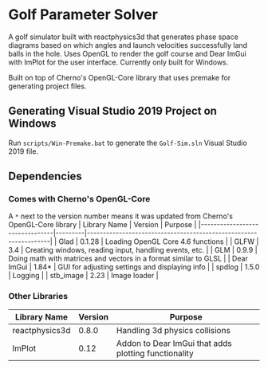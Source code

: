 # Golf Parameter Solver

A golf simulator built with reactphysics3d that generates phase space diagrams based on which angles and launch velocities successfully land balls in the hole. Uses OpenGL to render the golf course and Dear ImGui with ImPlot for the user interface. Currently only built for Windows.

Built on top of Cherno's OpenGL-Core library that uses premake for generating project files.

## Generating Visual Studio 2019 Project on Windows

Run `scripts/Win-Premake.bat` to generate the `Golf-Sim.sln` Visual Studio 2019 file.

## Dependencies

### Comes with Cherno's OpenGL-Core

A `*` next to the version number means it was updated from Cherno's OpenGL-Core library
| Library Name                   | Version | Purpose                                                          |
|--------------------------------|---------|------------------------------------------------------------------|
| Glad                           | 0.1.28  | Loading OpenGL Core 4.6 functions                                |
| GLFW                           | 3.4     | Creating windows, reading input, handling events, etc.           |
| GLM                            | 0.9.9   | Doing math with matrices and vectors in a format similar to GLSL |
| Dear ImGui                     | 1.84*   | GUI for adjusting settings and displaying info                   |
| spdlog                         | 1.5.0   | Logging                                                          |
| stb_image                      | 2.23    | Image loader                                                     |

### Other Libraries

| Library Name                   | Version | Purpose                                                          |
|--------------------------------|---------|------------------------------------------------------------------|
| reactphysics3d                 | 0.8.0   | Handling 3d physics collisions                                   |
| ImPlot                         | 0.12    | Addon to Dear ImGui that adds plotting functionality             |
